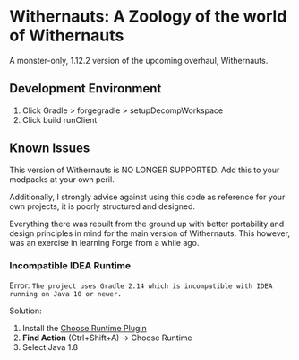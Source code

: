 # Withernauts: A Zoology of the world of Withernauts
A monster-only, 1.12.2 version of the upcoming overhaul, Withernauts.

## Development Environment
1. Click Gradle > forgegradle > setupDecompWorkspace
2. Click build runClient

## Known Issues
This version of Withernauts is NO LONGER SUPPORTED. Add this to your modpacks at your own peril.

Additionally, I strongly advise against using this code as reference for your own projects, it is poorly structured and designed.

Everything there was rebuilt from the ground up with better portability and design principles in mind for the main version of Withernauts.
 This however, was an exercise in learning Forge from a while ago.

### Incompatible IDEA Runtime
Error: `The project uses Gradle 2.14 which is incompatible with IDEA running on Java 10 or newer.`

Solution:
1. Install the [Choose Runtime Plugin](https://plugins.jetbrains.com/plugin/12836-choose-runtime)
2. **Find Action** (Ctrl+Shift+A) -> Choose Runtime
3. Select Java 1.8

